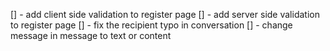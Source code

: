 [] - add client side validation to register page
[] - add server side validation to register page
[] - fix the recipient typo in conversation
[] - change message in message to text or content